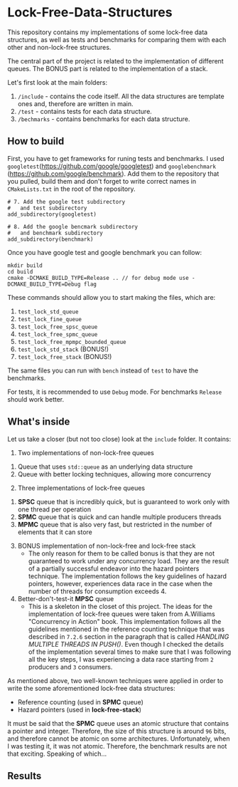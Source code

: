 # Lock-Free-Data-Structures
This repository contains my implementations of some lock-free data structures, as well as tests and benchmarks for comparing them with each other and non-lock-free structures. 

The central part of the project is related to the implementation of different queues. The BONUS part is related to the implementation of a stack.

Let's first look at the main folders:

1. `/include` - contains the code itself. All the data structures are template ones and, therefore are written in main.
2. `/test` - contains tests for each data structure.
3. `/bechmarks` - contains benchmarks for each data structure.


## How to build

First, you have to get frameworks for runing tests and benchmarks. I used `googletest`(https://github.com/google/googletest) and `googlebenchmark` (https://github.com/google/benchmark). Add them to the repository that you pulled, build them and don't forget to write correct names in `CMakeLists.txt` in the root of the repository.

```
# 7. Add the google test subdirectory
#   and test subdirectory
add_subdirectory(googletest)

# 8. Add the google bencmark subdirectory
#   and benchmark subdirectory
add_subdirectory(benchmark) 
```

Once you have google test and google benchmark you can follow:

```
mkdir build
cd build
cmake -DCMAKE_BUILD_TYPE=Release .. // for debug mode use -DCMAKE_BUILD_TYPE=Debug flag
```

These commands should allow you to start making the files, which are:

1. `test_lock_std_queue`
2. `test_lock_fine_queue`
3. `test_lock_free_spsc_queue`
4. `test_lock_free_spmc_queue`
5. `test_lock_free_mpmpc_bounded_queue`
6. `test_lock_std_stack` (BONUS!)
7. `test_lock_free_stack` (BONUS!)

The same files you can run with `bench` instead of `test` to have the benchmarks.

For tests, it is recommended to use `Debug` mode. For benchmarks `Release` should work better.

## What's inside

Let us take a closer (but not too close) look at the `include` folder. It contains:

1. Two implementations of non-lock-free queues
  1) Queue that uses `std::queue` as an underlying data structure
  2) Queue with better locking techniques, allowing more concurrency
2. Three implementations of lock-free queues
  1) **SPSC** queue that is incredibly quick, but is guaranteed to work only with one thread per operation
  2) **SPMC** queue that is quick and can handle multiple producers threads
  3) **MPMC** queue that is also very fast, but restricted in the number of elements that it can store
3. BONUS implementation of non-lock-free and lock-free stack
   - The only reason for them to be called bonus is that they are not guaranteed to work under any concurrency
   load. They are the result of a partially successful endeavor into the hazard pointers technique. The implementation
   follows the key guidelines of hazard pointers, however, experiences data race in the case when the number of threads for
   consumption exceeds 4.
4. Better-don't-test-it **MPSC** queue
   - This is a skeleton in the closet of this project. The ideas for the implementation of lock-free queues were taken from A.Williams
   "Concurrency in Action" book. This implementation follows all the guidelines mentioned in the reference counting technique that
   was described in `7.2.6` section in the paragraph that is called *HANDLING MULTIPLE THREADS IN PUSH()*. Even though I checked the
   details of the implementation several times to make sure that I was following all the key steps, I was experiencing a data race starting
   from `2` producers and `3` consumers.

As mentioned above, two well-known techniques were applied in order to write the some aforementioned lock-free data structures:
- Reference counting (used in **SPMC** queue)
- Hazard pointers (used in **lock-free-stack**)

It must be said that the **SPMC** queue uses an atomic structure that contains a pointer and integer. Therefore, the size of this structure
is around `96` bits, and therefore cannot be atomic on some architectures. Unfortunately, when I was testing it, it was not atomic. Therefore,
the benchmark results are not that exciting. Speaking of which...

## Results



   
